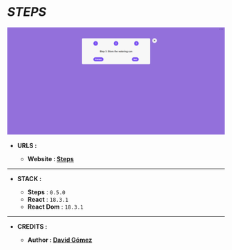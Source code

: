 # _STEPS_

![THUMBNAIL](resources/img/Thumbnail.png)

- **URLS :**

  - **Website : [Steps](https://dgt-steps.netlify.app)**

---

- **STACK :**

  - **Steps** : `0.5.0`
  - **React** : `18.3.1`
  - **React Dom** : `18.3.1`

---

- **CREDITS :**

  - **Author : [David Gómez](https://github.com/DavidGomezToca)**